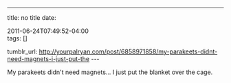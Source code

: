 ---
title: no title
date:

 2011-06-24T07:49:52-04:00  
tags:  []

tumblr_url:
http://yourpalryan.com/post/6858971858/my-parakeets-didnt-need-magnets-i-just-put-the
\-\--

My parakeets didn't need magnets... I just put the blanket over the
cage.
